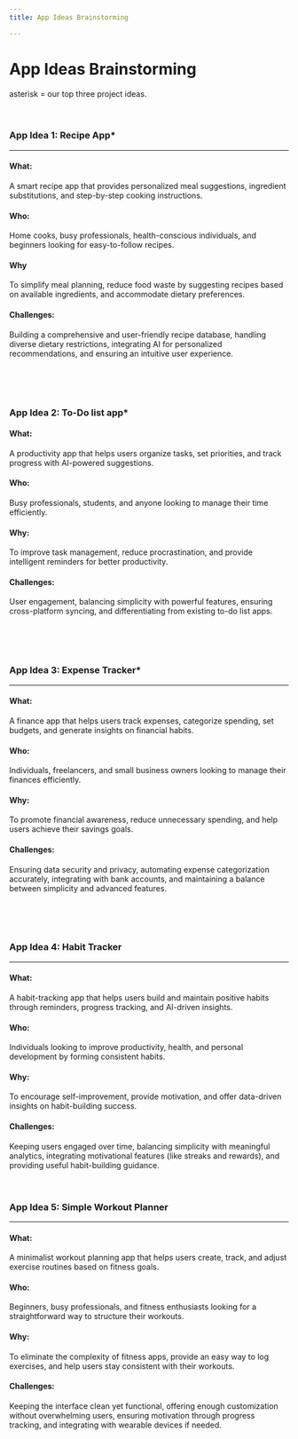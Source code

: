 ```yaml
---
title: App Ideas Brainstorming

---
```


App Ideas Brainstorming
===
asterisk = our top three project ideas.
<br><br><br>

### App Idea 1: Recipe App*
---
#### What:
A smart recipe app that provides personalized meal suggestions, ingredient substitutions, and step-by-step cooking instructions.

#### Who:
Home cooks, busy professionals, health-conscious individuals, and beginners looking for easy-to-follow recipes.

#### Why
To simplify meal planning, reduce food waste by suggesting recipes based on available ingredients, and accommodate dietary preferences.

#### Challenges:
Building a comprehensive and user-friendly recipe database, handling diverse dietary restrictions, integrating AI for personalized recommendations, and ensuring an intuitive user experience.

<br><br><br>

### App Idea 2: To-Do list app*

#### What: 
A productivity app that helps users organize tasks, set priorities, and track progress with 
AI-powered suggestions.

#### Who:
Busy professionals, students, and anyone looking to manage their time efficiently.

#### Why:
To improve task management, reduce procrastination, and provide intelligent reminders for better productivity.

#### Challenges:
User engagement, balancing simplicity with powerful features, ensuring cross-platform syncing, and differentiating from existing to-do list apps.

<br><br><br>

### App Idea 3: Expense Tracker*
---
#### What:
A finance app that helps users track expenses, categorize spending, set budgets, and generate insights on financial habits.

#### Who:
Individuals, freelancers, and small business owners looking to manage their finances efficiently.

#### Why:
To promote financial awareness, reduce unnecessary spending, and help users achieve their savings goals.

#### Challenges:
Ensuring data security and privacy, automating expense categorization accurately, integrating with bank accounts, and maintaining a balance between simplicity and advanced features.

<br><br><br>

### App Idea 4: Habit Tracker
---
#### What:
A habit-tracking app that helps users build and maintain positive habits through reminders, progress tracking, and AI-driven insights.

#### Who:
Individuals looking to improve productivity, health, and personal development by forming consistent habits.

#### Why:
To encourage self-improvement, provide motivation, and offer data-driven insights on habit-building success.

#### Challenges:
Keeping users engaged over time, balancing simplicity with meaningful analytics, integrating motivational features (like streaks and rewards), and providing useful habit-building guidance.
<br><br><br>

### App Idea 5: Simple Workout Planner
---
#### What:
A minimalist workout planning app that helps users create, track, and adjust exercise routines based on fitness goals.

#### Who:
Beginners, busy professionals, and fitness enthusiasts looking for a straightforward way to structure their workouts.

#### Why:
To eliminate the complexity of fitness apps, provide an easy way to log exercises, and help users stay consistent with their workouts.

#### Challenges:
Keeping the interface clean yet functional, offering enough customization without overwhelming users, ensuring motivation through progress tracking, and integrating with wearable devices if needed.